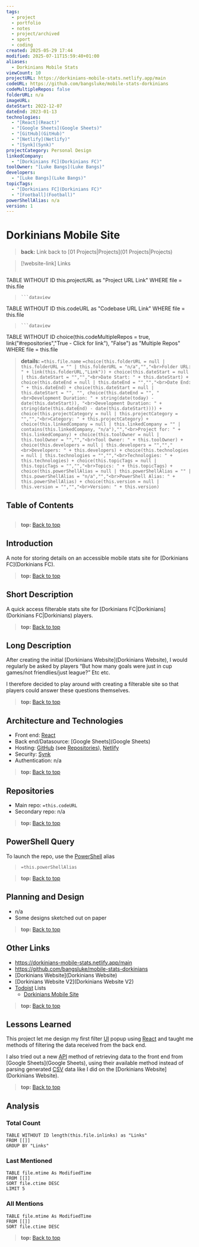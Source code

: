 ```yaml
---
tags:
  - project
  - portfolio
  - notes
  - project/archived
  - sport
  - coding
created: 2025-05-29 17:44
modified: 2025-07-11T15:59:40+01:00
aliases:
  - Dorkinians Mobile Stats
viewCount: 10
projectURL: https://dorkinians-mobile-stats.netlify.app/main
codeURL: https://github.com/bangsluke/mobile-stats-dorkinians
codeMultipleRepos: false
folderURL: n/a
imageURL: 
dateStart: 2022-12-07
dateEnd: 2023-01-13
technologies:
  - "[React](React)"
  - "[Google Sheets](Google Sheets)"
  - "[GitHub](GitHub)"
  - "[Netlify](Netlify)"
  - "[Synk](Synk)"
projectCategory: Personal Design
linkedCompany:
  - "[Dorkinians FC](Dorkinians FC)"
toolOwner: "[Luke Bangs](Luke Bangs)"
developers:
  - "[Luke Bangs](Luke Bangs)"
topicTags:
  - "[Dorkinians FC](Dorkinians FC)"
  - "[Football](Football)"
powerShellAlias: n/a
version: 1
---
```

# Dorkinians Mobile Site

> **back:** Link back to [01 Projects|Projects](01 Projects|Projects)

>[!website-link] Links
> ```dataview
TABLE WITHOUT ID this.projectURL as "Project URL Link"
WHERE file = this.file
>```
>```dataview
TABLE WITHOUT ID this.codeURL as "Codebase URL Link"
WHERE file = this.file
>```
>```dataview
TABLE WITHOUT ID choice(this.codeMultipleRepos = true, link("#repositories","True - Click for link"), "False") as "Multiple Repos"
WHERE file = this.file

> **details:** `=this.file.name`
>`=choice(this.folderURL = null | this.folderURL = "" | this.folderURL = "n/a","","<br>Folder URL: " + link(this.folderURL,"Link")) + choice(this.dateStart = null | this.dateStart = "","","<br>Date Start: " + this.dateStart) + choice(this.dateEnd = null | this.dateEnd = "","","<br>Date End: " + this.dateEnd) + choice(this.dateStart = null | this.dateStart = "", "", choice(this.dateEnd = "", "<br>Development Duration: " + string(date(today) - date(this.dateStart)), "<br>Development Duration: " + string(date(this.dateEnd) - date(this.dateStart)))) + choice(this.projectCategory = null | this.projectCategory = "","","<br>Category: " + this.projectCategory) + choice(this.linkedCompany = null | this.linkedCompany = "" | contains(this.linkedCompany, "n/a"),"","<br>Project for: " + this.linkedCompany) + choice(this.toolOwner = null | this.toolOwner = "","","<br>Tool Owner: " + this.toolOwner) + choice(this.developers = null | this.developers = "","","<br>Developers: " + this.developers) + choice(this.technologies = null | this.technologies = "","","<br>Technologies: " + this.technologies) + choice(this.topicTags = null | this.topicTags = "","","<br>Topics: " + this.topicTags) + choice(this.powerShellAlias = null | this.powerShellAlias = "" | this.powerShellAlias = "n/a","","<br>PowerShell Alias: " + this.powerShellAlias) + choice(this.version = null | this.version = "","","<br>Version: " + this.version)`

## Table of Contents

```table-of-contents
```

> **top:** [Back to top](#Table%20of%20Contents)

## Introduction

A note for storing details on an accessible mobile stats site for [Dorkinians FC](Dorkinians FC).

> **top:** [Back to top](#Table%20of%20Contents)

## Short Description

A quick access filterable stats site for [Dorkinians FC|Dorkinians](Dorkinians FC|Dorkinians) players.

> **top:** [Back to top](#Table%20of%20Contents)

## Long Description

After creating the initial [Dorkinians Website](Dorkinians Website), I would regularly be asked by players “But how many goals were just in cup games/not friendlies/just league?” Etc etc.

I therefore decided to play around with creating a filterable site so that players could answer these questions themselves.

> **top:** [Back to top](#Table%20of%20Contents)

## Architecture and Technologies

- Front end: [React](React)
- Back end/Datasource: [Google Sheets](Google Sheets)
- Hosting: [GitHub](GitHub) (see [Repositories](#repositories)), [Netlify](Netlify)
- Security: [Synk](Synk)
- Authentication: n/a

> **top:** [Back to top](#Table%20of%20Contents)

## Repositories

- Main repo: `=this.codeURL`
- Secondary repo: n/a

> **top:** [Back to top](#Table%20of%20Contents)

## PowerShell Query

To launch the repo, use the [PowerShell](PowerShell) alias 

> `=this.powerShellAlias`

> **top:** [Back to top](#Table%20of%20Contents)

## Planning and Design

- n/a
- Some designs sketched out on paper

> **top:** [Back to top](#Table%20of%20Contents)

## Other Links

- https://dorkinians-mobile-stats.netlify.app/main
- https://github.com/bangsluke/mobile-stats-dorkinians
- [Dorkinians Website](Dorkinians Website)
- [Dorkinians Website V2](Dorkinians Website V2)
- [Todoist](Todoist) Lists
	- [Dorkinians Mobile Site](https://todoist.com/showTask?id=6496470356&sync_id=6506077820)

> **top:** [Back to top](#Table%20of%20Contents)

## Lessons Learned

This project let me design my first filter [UI](UI) popup using [React](React) and taught me methods of filtering the data received from the back end.

I also tried out a new [API](API) method of retrieving data to the front end from [Google Sheets](Google Sheets), using their available method instead of parsing generated [CSV](CSV) data like I did on the [Dorkinians Website](Dorkinians Website).

> **top:** [Back to top](#Table%20of%20Contents)

## Analysis

### Total Count

```dataview
TABLE WITHOUT ID length(this.file.inlinks) as "Links"
FROM [[]]
GROUP BY "Links"
```

### Last Mentioned

```dataview
TABLE file.mtime As ModifiedTime
FROM [[]]
SORT file.ctime DESC
LIMIT 5
```

### All Mentions

```dataview
TABLE file.mtime As ModifiedTime
FROM [[]]
SORT file.ctime DESC
```

> **top:** [Back to top](#Table%20of%20Contents)